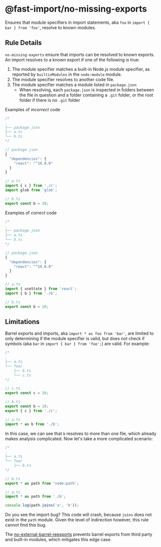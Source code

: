 # @fast-import/no-missing-exports

Ensures that module specifiers in import statements, aka `foo` in `import { bar } from 'foo'`, resolve to known modules.

## Rule Details

`no-missing-exports` ensure that imports can be resolved to known exports. An import resolves to a known export if one of the following is true:

1. The module specifier matches a built-in Node.js module specifier, as reported by `builtinModules` in the `node:module` module.
2. The module specifier resolves to another code file.
3. The module specifier matches a module listed in `package.json`
    - When resolving, each `package.json` is inspected in folders between the file in question and a folder containing a `.git` folder, or the root folder if there is no `.git` folder

Examples of _incorrect_ code

```js
/*
.
├── package.json
├── a.ts
└── b.ts
*/

// package.json
{
  "dependencies": {
    "react": "^19.0.0"
  }
}

// a.ts
import { c } from './c';
import glob from 'glob';

// b.ts
export const b = 10;
```

Examples of _correct_ code

```js
/*
.
├── package.json
├── a.ts
└── b.ts
*/

// package.json
{
  "dependencies": {
    "react": "^19.0.0"
  }
}

// a.ts
import { useState } from 'react';
import { b } from './b';

// b.ts
export const b = 10;
```

## Limitations

Barrel exports and imports, aka `import * as foo from 'bar'`, are limited to only determining if the module specifier is valid, but does _not_ check if symbols (aka `bar` in `import { bar } from 'foo';`) are valid. For example:

```js
/*
.
├── a.ts
└── foo/
    ├── b.ts
    └── c.ts
*/

// c.ts
export const c = 10;

// b.ts
export const b = 10;
export { c } from './c';

// a.ts
import * as b from './b';
```

In this case, we can see that `b` resolves to more than one file, which already makes analysis complicated. Now let's take a more complicated scenario:


```js
/*
.
├── a.ts
└── foo/
    ├── b.ts
*/

// b.ts
export * as path from 'node:path';

// a.ts
import * as path from './b';

console.log(path.joins('a', 'b'));
```

Do you see the import bug? This code will crash, because `joins` does not exist in the `path` module. Given the level of indirection however, this rule cannot find this bug.

The [no-external-barrel-reexports]('../externalBarrelReexports/README.md) prevents barrel exports from third party and built-in modules, which mitigates this edge case.
